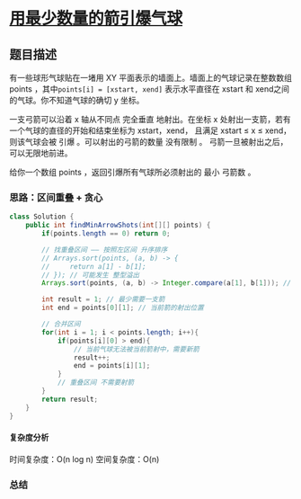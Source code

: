 # [用最少数量的箭引爆气球](用最少数量的箭引爆气球"[题目地址](https://leetcode.cn/problems/minimum-number-of-arrows-to-burst-balloons/description/)")

## 题目描述
有一些球形气球贴在一堵用 XY 平面表示的墙面上。墙面上的气球记录在整数数组 points ，其中`points[i] = [xstart, xend]` 表示水平直径在 xstart 和 xend之间的气球。你不知道气球的确切 y 坐标。

一支弓箭可以沿着 x 轴从不同点 完全垂直 地射出。在坐标 x 处射出一支箭，若有一个气球的直径的开始和结束坐标为 xstart，xend， 且满足  xstart ≤ x ≤ xend，则该气球会被 引爆 。可以射出的弓箭的数量 没有限制 。 弓箭一旦被射出之后，可以无限地前进。

给你一个数组 points ，返回引爆所有气球所必须射出的 最小 弓箭数 。

### 思路：区间重叠 + 贪心


```java
class Solution {
    public int findMinArrowShots(int[][] points) {
        if(points.length == 0) return 0;

        // 找重叠区间 —— 按照左区间 升序排序
        // Arrays.sort(points, (a, b) -> {
        //     return a[1] - b[1];
        // }); // 可能发生 整型溢出
        Arrays.sort(points, (a, b) -> Integer.compare(a[1], b[1])); // 

        int result = 1; // 最少需要一支箭
        int end = points[0][1]; // 当前箭的射出位置

        // 合并区间
        for(int i = 1; i < points.length; i++){
            if(points[i][0] > end){
                // 当前气球无法被当前箭射中，需要新箭
                result++;
                end = points[i][1];
            }
            // 重叠区间 不需要射箭
        }
        return result;
    }
}
```

#### 复杂度分析
时间复杂度：O(n log n)
空间复杂度：O(n)

### 总结
